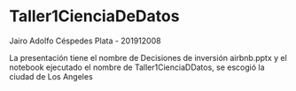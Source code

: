 # Taller1CienciaDeDatos
Jairo Adolfo Céspedes Plata - 201912008

La presentación tiene el nombre de Decisiones de inversión airbnb.pptx y el notebook ejecutado el nombre de Taller1CienciaDDatos, se escogió la ciudad de Los Angeles

